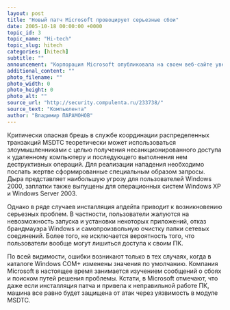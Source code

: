 ```yaml
---
layout: post
title: "Новый патч Microsoft провоцирует серьезные сбои"
date: 2005-10-18 00:00:00 +0000
topic_id: 3
topic_name: "Hi-tech"
topic_slug: hitech
categories: [hitech]
subtitle: ""
announcement: "Корпорация Microsoft опубликовала на своем веб-сайте уведомление о проблемах, которые могут возникать после установки недавно выпущенного патча для дыры в компоненте MSDTC (Microsoft Distributed Transaction Coordinator) операционных систем Windows."
additional_content: ""
photo_filename: ""
photo_width: 0
photo_height: 0
photo_alt: ""
source_url: "http://security.compulenta.ru/233738/"
source_text: "Компьюлента"
author: "Владимир ПАРАМОНОВ"
---
```

Критически опасная брешь в службе координации распределенных транзакций MSDTC теоретически может использоваться злоумышленниками с целью получения несанкционированного доступа к удаленному компьютеру и последующего выполнения нем деструктивных операций. Для реализации нападения необходимо послать жертве сформированные специальным образом запросы. Дыра представляет наибольшую угрозу для пользователей Windows 2000, заплатки также выпущены для операционных систем Windows ХР и Windows Server 2003.

Однако в ряде случаев инсталляция апдейта приводит к возникновению серьезных проблем. В частности, пользователи жалуются на невозможность запуска и установки некоторых приложений, отказ брандмауэра Windows и самопроизвольную очистку папки сетевых соединений. Более того, не исключается вероятность того, что пользователи вообще могут лишиться доступа к своим ПК.

По всей видимости, ошибки возникают только в тех случаях, когда в каталоге Windows COM+ изменены значения по умолчанию. Компания Microsoft в настоящее время занимается изучением сообщений о сбоях и поиском путей решения проблемы. Кстати, в Microsoft отмечают, что даже если инсталляция патча и привела к неправильной работе ПК, машина все равно будет защищена от атак через уязвимость в модуле MSDTC.
